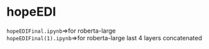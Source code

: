 # hopeEDI
`hopeEDIFinal.ipynb`=>for roberta-large<br>
`hopeEDIFinal(1).ipynb`=>for roberta-large last 4 layers concatenated<br>
